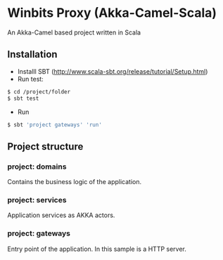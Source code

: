 # Winbits Proxy (Akka-Camel-Scala)

An Akka-Camel based project written in Scala

## Installation

- Installl SBT (http://www.scala-sbt.org/release/tutorial/Setup.html)
- Run test: 
```sh
$ cd /project/folder
$ sbt test
```

- Run
```sh
$ sbt 'project gateways' 'run'
```

## Project structure

### project: domains

Contains the business logic of the application.

### project: services

Application services as AKKA actors.

### project: gateways

Entry point of the application. In this sample is a HTTP server.